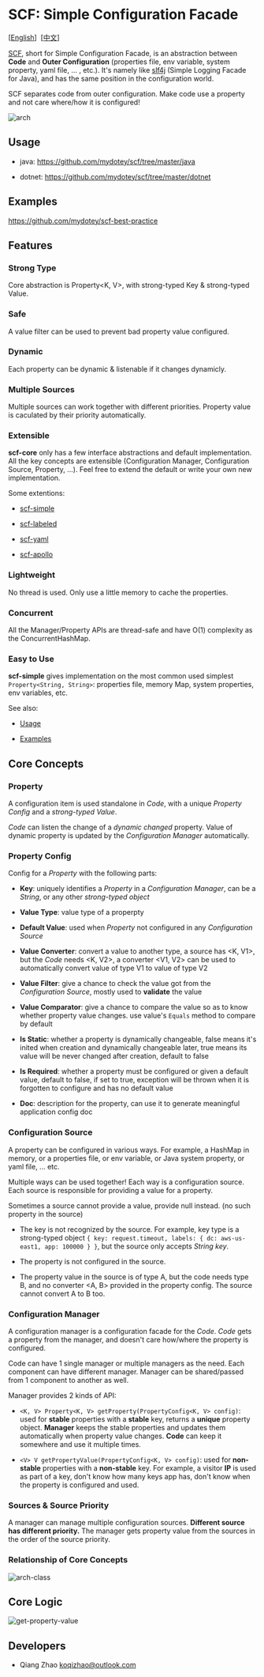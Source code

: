 # SCF: Simple Configuration Facade

[[English](https://github.com/mydotey/scf)]&nbsp;&nbsp;[[中文](https://github.com/mydotey/scf/blob/master/README-cn.md)]

[SCF](https://github.com/mydotey/scf), short for Simple Configuration Facade, is an abstraction between **Code** and **Outer Configuration** (properties file, env variable, system property, yaml file, ... , etc.). It's namely like [slf4j](https://www.slf4j.org/) (Simple Logging Facade for Java), and has the same position in the configuration world.

SCF separates code from outer configuration. Make code use a property and not care where/how it is configured!

![arch](https://raw.githubusercontent.com/mydotey/scf/master/resources/images/scf.png)

## Usage

- java: https://github.com/mydotey/scf/tree/master/java

- dotnet: https://github.com/mydotey/scf/tree/master/dotnet

## Examples

https://github.com/mydotey/scf-best-practice

## Features

### Strong Type

Core abstraction is Property<K, V>, with strong-typed Key & strong-typed Value.

### Safe

A value filter can be used to prevent bad property value configured.

### Dynamic

Each property can be dynamic & listenable if it changes dynamicly.

### Multiple Sources

Multiple sources can work together with different priorities. Property value is caculated by their priority automatically.

### Extensible

**scf-core** only has a few interface abstractions and default implementation. All the key concepts are extensible (Configuration Manager, Configuration Source, Property, ...). Feel free to extend the default or write your own new implementation.

Some extentions:

- [scf-simple](https://github.com/mydotey/scf-simple)

- [scf-labeled](https://github.com/mydotey/scf-labeled)

- [scf-yaml](https://github.com/mydotey/scf-yaml)

- [scf-apollo](https://github.com/mydotey/scf-apollo)

### Lightweight

No thread is used. Only use a little memory to cache the properties.

### Concurrent

All the Manager/Property APIs are thread-safe and have O(1) complexity as the ConcurrentHashMap.

### Easy to Use

**scf-simple** gives implementation on the most common used simplest `Property<String, String>`: properties file, memory Map, system properties, env variables, etc.

See also:

- [Usage](#usage)

- [Examples](#examples)

## Core Concepts

### Property

A configuration item is used standalone in *Code*, with a unique *Property Config* and a *strong-typed Value*.

*Code* can listen the change of a *dynamic changed* property. Value of dynamic property is updated by the *Configuration Manager* automatically.

### Property Config

Config for a *Property* with the following parts:

- **Key**: uniquely identifies a *Property* in a *Configuration Manager*, can be a *String*, or any other *strong-typed object*

- **Value Type**: value type of a properpty

- **Default Value**: used when *Property* not configured in any *Configuration Source*

- **Value Converter**: convert a value to another type, a source has <K, V1>, but the *Code* needs <K, V2>, a converter <V1, V2> can be used to automatically convert value of type V1 to value of type V2

- **Value Filter**: give a chance to check the value got from the *Configuration Source*, mostly used to **validate** the value

- **Value Comparator**: give a chance to compare the value so as to know whether property value changes. use value's `Equals` method to compare by default

- **Is Static**: whether a property is dynamically changeable, false means it's inited when creation and dynamically changeable later, true means its value will be never changed after creation, default to false

- **Is Required**: whether a property must be configured or given a default value, default to false, if set to true, exception will be thrown when it is forgotten to configure and has no default value

- **Doc**: description for the property, can use it to generate meaningful application config doc

### Configuration Source

A property can be configured in various ways. For example, a HashMap in memory, or a properties file, or env variable, or Java system property, or yaml file, ... etc.

Multiple ways can be used together! Each way is a configuration source. Each source is responsible for providing a value for a property.

Sometimes a source cannot provide a value, provide null instead. (no such property in the source)

- The key is not recognized by the source. For example, key type is a strong-typed object `{ key: request.timeout, labels: { dc: aws-us-east1, app: 100000 } }`, but the source only accepts *String key*.

- The property is not configured in the source.

- The property value in the source is of type A, but the code needs type B, and no converter <A, B> provided in the property config. The source cannot convert A to B too.

### Configuration Manager

A configuration manager is a configuration facade for the *Code*. *Code* gets a property from the manager, and doesn't care how/where the property is configured.

Code can have 1 single manager or multiple managers as the need. Each component can have different manager. Manager can be shared/passed from 1 component to another as well.

Manager provides 2 kinds of API:

- `<K, V> Property<K, V> getProperty(PropertyConfig<K, V> config)`: used for **stable** properties with a **stable** key, returns a **unique** property object. **Manager** keeps the stable properties and updates them automatically when property value changes. **Code** can keep it somewhere and use it multiple times.

- `<V> V getPropertyValue(PropertyConfig<K, V> config)`: used for **non-stable** properties with a **non-stable** key. For example, a visitor **IP** is used as part of a key, don't know how many keys app has, don't know when the property is configured and used.

### Sources & Source Priority

A manager can manage multiple configuration sources. **Different source has different priority.** The manager gets property value from the sources in the order of the source priority.

### Relationship of Core Concepts

![arch-class](https://raw.githubusercontent.com/mydotey/scf/master/resources/images/scf-class.png)

## Core Logic

![get-property-value](https://raw.githubusercontent.com/mydotey/scf/master/resources/images/get-property-value.png)

## Developers

- Qiang Zhao <koqizhao@outlook.com>
